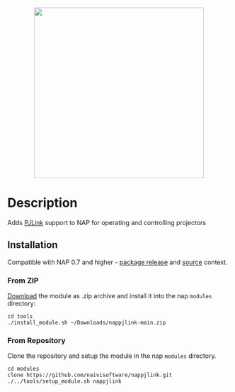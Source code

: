 <br>
<p align="center">
  <img width=384 src="https://download.nap-labs.tech/identity/svg/logos/nap_logo_blue.svg">
</p>
	
# Description

Adds [PJLink]("https://pjlink.jbmia.or.jp/english") support to NAP for operating and controlling projectors

## Installation
Compatible with NAP 0.7 and higher - [package release](https://github.com/napframework/nap/releases) and [source](https://github.com/napframework/nap) context. 

### From ZIP

[Download](https://github.com/naivisoftware/nappjlink/archive/refs/heads/main.zip) the module as .zip archive and install it into the nap `modules` directory:
```
cd tools
./install_module.sh ~/Downloads/nappjlink-main.zip
```

### From Repository

Clone the repository and setup the module in the nap `modules` directory.

```
cd modules
clone https://github.com/naivisoftware/nappjlink.git
./../tools/setup_module.sh nappjlink
```
